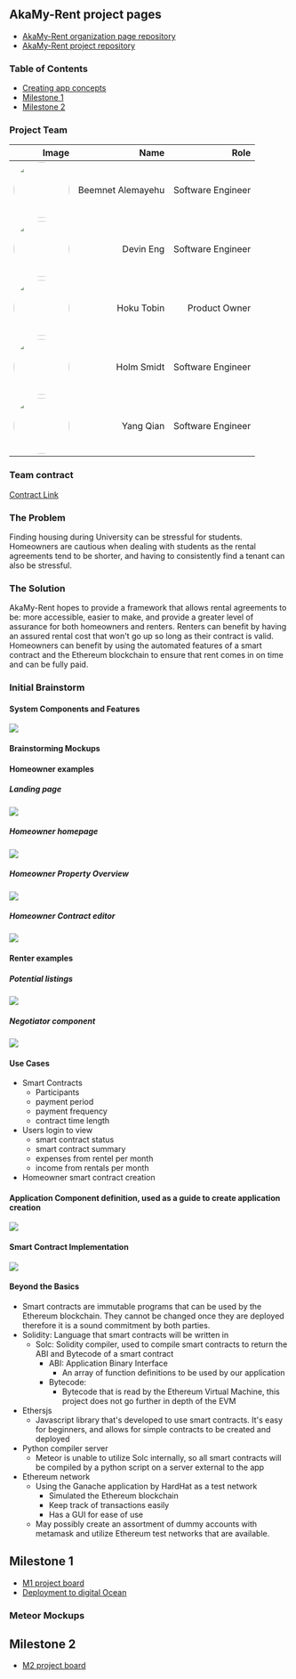 <style type="text/css">
   th, td { text-align: right; }
</style>

## AkaMy-Rent project pages
- [AkaMy-Rent organization page repository](https://github.com/akamy-rent/akamy-rent.github.io)
- [AkaMy-Rent project repository](https://github.com/akamy-rent/akamy-rent)


### Table of Contents
- [Creating app concepts](#Initial-Brainstorm)
- [Milestone 1](#Milestone-1)
- [Milestone 2](#Milestone-2)

### Project Team

| Image                                                                                                                      | Name              | Role              |
|----------------------------------------------------------------------------------------------------------------------------|-------------------|-------------------|
| <img src="https://avatars.githubusercontent.com/u/97714392?s=96&v=4" style="border-radius:50%" width="100" height="auto" > | Beemnet Alemayehu | Software Engineer  |
| <img src="https://avatars.githubusercontent.com/u/89666809?s=96&v=4" style="border-radius:50%" width="100" height="auto">  | Devin Eng         | Software Engineer |
| <img src="https://avatars.githubusercontent.com/u/35468353?s=96&v=4" style="border-radius:50%" width="100" height="auto">  | Hoku Tobin        | Product Owner     |
| <img src="https://avatars.githubusercontent.com/u/5220099?s=96&v=4" style="border-radius:50%" width="100" height="auto">   | Holm Smidt        | Software Engineer |
| <img src="https://avatars.githubusercontent.com/u/46771381?s=96&v=4" style="border-radius:50%" width="100" height="auto">                           | Yang Qian         | Software Engineer |

### Team contract
[Contract Link](https://docs.google.com/document/d/1h5UtweWjmoHZck7WArDCLBgyvddvCbIGD888rXcvB6Y/edit?usp=sharing)

### The Problem

Finding housing during University can be stressful for students. Homeowners are cautious when dealing with students as the rental agreements tend to be shorter, and having to consistently find a tenant can also be stressful.

### The Solution
AkaMy-Rent hopes to provide a framework that allows rental agreements to be: more accessible, easier to make, and provide a greater level of assurance for both homeowners and renters. Renters can benefit by having an assured rental cost that won't go up so long as their contract is valid. Homeowners can benefit by using the automated features of a smart contract and the Ethereum blockchain to ensure that rent comes in on time and can be fully paid.

### Initial Brainstorm


#### System Components and Features

<img src="./docs/concept/system-components.png">

#### Brainstorming Mockups

<h4>Homeowner examples</h4>

<h5>Landing page</h5>
<img src="./docs/mockups/landing.png">

<h5>Homeowner homepage</h5>
<img src="./docs/mockups/homeowner-login.png">

<h5>Homeowner Property Overview</h5>
<img src="./docs/mockups/homeowner-rentals.png">

<h5>Homeowner Contract editor</h5>
<img src="./docs/mockups/contract-editor.png">

<h4>Renter examples</h4>

<h5>Potential listings</h5>
<img src="./docs/mockups/listings.png">

<h5>Negotiator component</h5>
<img src="./docs/mockups/contract-negotiator.png">

#### Use Cases

- Smart Contracts
  - Participants
  - payment period
  - payment frequency
  - contract time length
- Users login to view
  - smart contract status
  - smart contract summary
  - expenses from rentel per month
  - income from rentals per month
- Homeowner smart contract creation

#### Application Component definition, used as a guide to create application creation
<img src="./docs/concept/component-definition.png">

#### Smart Contract Implementation

<img src="./docs/concept/smart-contract-implementation.png">

#### Beyond the Basics

- Smart contracts are immutable programs that can be used by the Ethereum blockchain. They cannot be changed once they are deployed therefore it is a sound commitment by both parties. 
- Solidity: Language that smart contracts will be written in
  - Solc: Solidity compiler, used to compile smart contracts to return the ABI and Bytecode of a smart contract
    - ABI: Application Binary Interface
      - An array of function definitions to be used by our application
    - Bytecode:
      - Bytecode that is read by the Ethereum Virtual Machine, this project does not go further in depth of the EVM
- Ethersjs
  - Javascript library that's developed to use smart contracts. It's easy for beginners, and allows for simple contracts to be created and deployed
- Python compiler server
  - Meteor is unable to utilize Solc internally, so all smart contracts will be compiled by a python script on a server external to the app
- Ethereum network
  - Using the Ganache application by HardHat as a test network
    - Simulated the Ethereum blockchain
    - Keep track of transactions easily 
    - Has a GUI for ease of use
  - May possibly create an assortment of dummy accounts with metamask and utilize Ethereum test networks that are available. 

## Milestone 1
- [M1 project board](https://github.com/akamy-rent/akamy-rent/projects/1)
- [Deployment to digital Ocean](161.35.148.180)

### Meteor Mockups


## Milestone 2
- [M2 project board](https://github.com/akamy-rent/akamy-rent/projects/2)